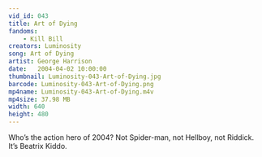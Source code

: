 ```yaml
---
vid_id: 043
title: Art of Dying
fandoms:
    - Kill Bill
creators: Luminosity
song: Art of Dying
artist: George Harrison
date:   2004-04-02 10:00:00
thumbnail: Luminosity-043-Art-of-Dying.jpg
barcode: Luminosity-043-Art-of-Dying.png
mp4name: Luminosity-043-Art-of-Dying.m4v
mp4size: 37.98 MB
width: 640
height: 480
---
```


Who’s the action hero of 2004? Not Spider-man, not Hellboy, not Riddick. It’s Beatrix Kiddo.
  